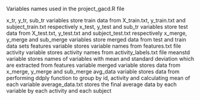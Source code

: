 Variables names used in the project_gacd.R file

x_tr, y_tr, sub_tr variables store train data from X_train.txt, y_train.txt and subject_train.txt respectively
x_test, y_test and sub_tr  variables store test data from X_test.txt, y_test.txt and subject_test.txt respectively
x_merge, y_merge and sub_merge variables store merged data from test and train data sets
features variable stores variable names from features.txt file
activity variable stores activity names from activity_labels.txt file
meanstd variable stores names of variables with mean and standard deviation which are extracted from features variable
merged variable stores data from x_merge, y_merge and sub_merge
avg_data variable stores data from performing ddply function to group by id, activity and calculating mean of each variable
average_data.txt stores the final average data by each variable by each activity and each subject
